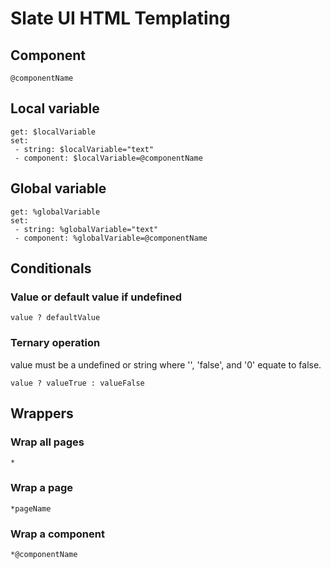 # Slate UI HTML Templating

## Component
```
@componentName
```

## Local variable
```
get: $localVariable
set: 
 - string: $localVariable="text"
 - component: $localVariable=@componentName
```

## Global variable
```
get: %globalVariable
set: 
 - string: %globalVariable="text"
 - component: %globalVariable=@componentName
```

## Conditionals
### Value or default value if undefined
```
value ? defaultValue
```

### Ternary operation
value must be a undefined or string where '', 'false', and '0' equate to false.
```
value ? valueTrue : valueFalse
```

## Wrappers
### Wrap all pages
```
*
```

### Wrap a page
```
*pageName
```

### Wrap a component
```
*@componentName
```
